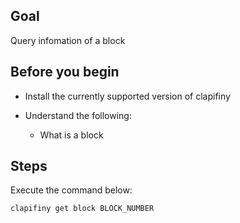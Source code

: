## Goal

Query infomation of a block

## Before you begin

* Install the currently supported version of clapifiny

* Understand the following:
  * What is a block

## Steps

Execute the command below:

```shell
clapifiny get block BLOCK_NUMBER
```